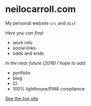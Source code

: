 # neilocarroll.com
My personal website `src` and `dist`

_Here you can find:_
- work info
- social links
- odds and ends

_In the near future (2018) I hope to add:_
- portfolio
- blog
- CI
- 100% lighthouse/PWA complience

[See the live site](https://www.neilocarroll.com "Go to neilocarroll.com")

